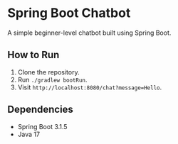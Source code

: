 # Spring Boot Chatbot

A simple beginner-level chatbot built using Spring Boot.

## How to Run
1. Clone the repository.
2. Run `./gradlew bootRun`.
3. Visit `http://localhost:8080/chat?message=Hello`.

## Dependencies
- Spring Boot 3.1.5
- Java 17
